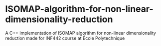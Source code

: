 # ISOMAP-algorithm-for-non-linear-dimensionality-reduction
A C++ implementation of ISOMAP algorithm for non-linear dimensionality reduction made for INF442 course at École Polytechnique
